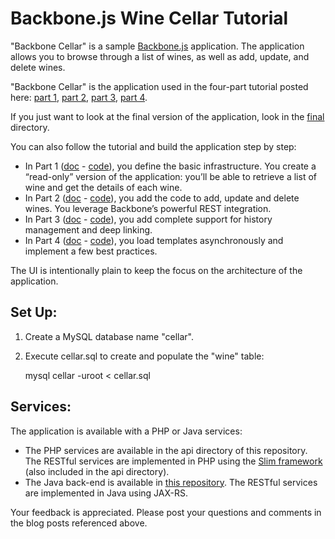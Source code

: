 # Backbone.js Wine Cellar Tutorial #

"Backbone Cellar" is a sample [Backbone.js](http://documentcloud.github.com/backbone/) application.
The application allows you to browse through a list of wines, as well as add, update, and delete wines.

"Backbone Cellar" is the application used in the four-part tutorial posted here: [part 1](http://coenraets.org/blog/2011/12/backbone-js-wine-cellar-tutorial-part-1-getting-started/), [part 2](http://coenraets.org/blog/2011/12/backbone-js-wine-cellar-tutorial-part-2-crud/), [part 3](http://coenraets.org/blog/2011/12/backbone-js-wine-cellar-tutorial-part-3-deep-linking-and-application-states/), [part 4](http://coenraets.org/blog/2012/01/backbone-js-lessons-learned-and-improved-sample-app/).

If you just want to look at the final version of the application, look in the [final](https://github.com/ccoenraets/backbone-cellar/tree/master/final) directory.

You can also follow the tutorial and build the application step by step:

- In Part 1 ([doc](http://coenraets.org/blog/2011/12/backbone-js-wine-cellar-tutorial-part-1-getting-started/) - [code](https://github.com/ccoenraets/backbone-cellar/tree/master/tutorial/part1)), you define the basic infrastructure. You create a “read-only” version of the application: you’ll be able to retrieve a list of wine and get the details of each wine.
- In Part 2 ([doc](http://coenraets.org/blog/2011/12/backbone-js-wine-cellar-tutorial-part-2-crud/) - [code](https://github.com/ccoenraets/backbone-cellar/tree/master/part2)), you add the code to add, update and delete wines. You leverage Backbone’s powerful REST integration.
- In Part 3 ([doc](http://coenraets.org/blog/2011/12/backbone-js-wine-cellar-tutorial-part-3-deep-linking-and-application-states/) - [code](https://github.com/ccoenraets/backbone-cellar/tree/master/part3)), you add complete support for history management and deep linking.
- In Part 4 ([doc](http://coenraets.org/blog/2012/01/backbone-js-lessons-learned-and-improved-sample-app/) - [code](https://github.com/ccoenraets/backbone-cellar/tree/master/final)), you load templates asynchronously and implement a few best practices.

The UI is intentionally plain to keep the focus on the architecture of the application. 

## Set Up: ##

1. Create a MySQL database name "cellar".
2. Execute cellar.sql to create and populate the "wine" table:

	mysql cellar -uroot < cellar.sql

## Services: ##

The application is available with a PHP or Java services:

- The PHP services are available in the api directory of this repository. The RESTful services are implemented in PHP using the [Slim framework](http://www.slimframework.com/) (also included in the api directory).
- The Java back-end is available in [this repository](https://github.com/ccoenraets/backbone-jax-cellar). The RESTful services are implemented in Java using JAX-RS.

Your feedback is appreciated. Please post your questions and comments in the blog posts referenced above.
